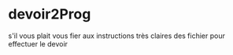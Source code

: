 # devoir2Prog 
s'il vous plait vous fier aux instructions très claires des fichier pour effectuer le devoir
